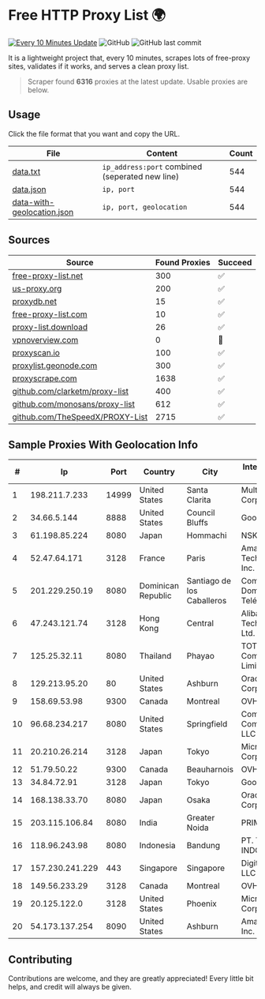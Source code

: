 
# Free HTTP Proxy List 🌍

[![Every 10 Minutes Update](https://github.com/mertguvencli/http-proxy-list/actions/workflows/main.yml/badge.svg?branch=main)](https://github.com/mertguvencli/http-proxy-list/actions/workflows/main.yml)
![GitHub](https://img.shields.io/github/license/mertguvencli/http-proxy-list)
![GitHub last commit](https://img.shields.io/github/last-commit/mertguvencli/http-proxy-list)

It is a lightweight project that, every 10 minutes, scrapes lots of free-proxy sites, validates if it works, and serves a clean proxy list.


> Scraper found **6316** proxies at the latest update. Usable proxies are below.

## Usage

Click the file format that you want and copy the URL.


|File|Content|Count|
|----|-------|-----|
|[data.txt](https://raw.githubusercontent.com/mertguvencli/http-proxy-list/main/proxy-list/data.txt)|`ip_address:port` combined (seperated new line)|544|
|[data.json](https://raw.githubusercontent.com/mertguvencli/http-proxy-list/main/proxy-list/data.json)|`ip, port`|544|
|[data-with-geolocation.json](https://raw.githubusercontent.com/mertguvencli/http-proxy-list/main/proxy-list/data-with-geolocation.json)|`ip, port, geolocation`|544|

## Sources

|Source|Found Proxies|Succeed|
|------|-------------|-------|
|[free-proxy-list.net](https://free-proxy-list.net)|300|✅|
|[us-proxy.org](https://www.us-proxy.org)|200|✅|
|[proxydb.net](http://proxydb.net)|15|✅|
|[free-proxy-list.com](https://free-proxy-list.com/?page=&port=&type%5B%5D=http&type%5B%5D=https&up_time=0&search=Search)|10|✅|
|[proxy-list.download](https://www.proxy-list.download/HTTP)|26|✅|
|[vpnoverview.com](https://vpnoverview.com/privacy/anonymous-browsing/free-proxy-servers)|0|🚫|
|[proxyscan.io](https://www.proxyscan.io)|100|✅|
|[proxylist.geonode.com](https://proxylist.geonode.com/api/proxy-list?limit=300&page=1&sort_by=lastChecked&sort_type=desc&protocols=http,https)|300|✅|
|[proxyscrape.com](https://api.proxyscrape.com/v2/?request=displayproxies&protocol=http&timeout=10000&country=all&ssl=all&anonymity=all)|1638|✅|
|[github.com/clarketm/proxy-list](https://raw.githubusercontent.com/clarketm/proxy-list/master/proxy-list-raw.txt)|400|✅|
|[github.com/monosans/proxy-list](https://raw.githubusercontent.com/monosans/proxy-list/main/proxies/http.txt)|612|✅|
|[github.com/TheSpeedX/PROXY-List](https://raw.githubusercontent.com/TheSpeedX/PROXY-List/master/http.txt)|2715|✅|


## Sample Proxies With Geolocation Info

|#|Ip|Port|Country|City|Internet Service Provider|
|-|--|----|-------|----|-------------------------|
|1|198.211.7.233|14999|United States|Santa Clarita|Multacom Corporation|
|2|34.66.5.144|8888|United States|Council Bluffs|Google LLC|
|3|61.198.85.224|8080|Japan|Hommachi|NSK Co., Ltd.|
|4|52.47.64.171|3128|France|Paris|Amazon Technologies Inc.|
|5|201.229.250.19|8080|Dominican Republic|Santiago de los Caballeros|Compañía Dominicana de Teléfonos S. A.|
|6|47.243.121.74|3128|Hong Kong|Central|Alibaba (US) Technology Co., Ltd.|
|7|125.25.32.11|8080|Thailand|Phayao|TOT Public Company Limited|
|8|129.213.95.20|80|United States|Ashburn|Oracle Corporation|
|9|158.69.53.98|9300|Canada|Montreal|OVH SAS|
|10|96.68.234.217|8080|United States|Springfield|Comcast Cable Communications, LLC|
|11|20.210.26.214|3128|Japan|Tokyo|Microsoft Corporation|
|12|51.79.50.22|9300|Canada|Beauharnois|OVH SAS|
|13|34.84.72.91|3128|Japan|Tokyo|Google LLC|
|14|168.138.33.70|8080|Japan|Osaka|Oracle Corporation|
|15|203.115.106.84|8080|India|Greater Noida|PRIMENET|
|16|118.96.243.98|8080|Indonesia|Bandung|PT. TELKOM INDONESIA|
|17|157.230.241.229|443|Singapore|Singapore|DigitalOcean, LLC|
|18|149.56.233.29|3128|Canada|Montreal|OVH Hosting|
|19|20.125.122.0|3128|United States|Phoenix|Microsoft Corporation|
|20|54.173.137.254|8090|United States|Ashburn|Amazon.com, Inc.|



## Contributing

Contributions are welcome, and they are greatly appreciated! Every
little bit helps, and credit will always be given.

